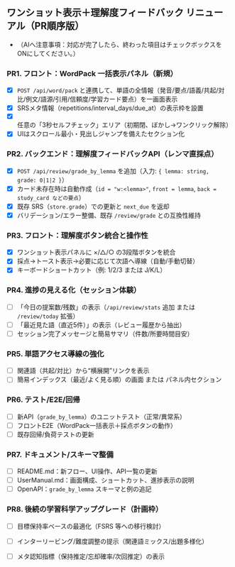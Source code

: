 ## ワンショット表示＋理解度フィードバック リニューアル（PR順序版）
- （AIへ注意事項：対応が完了したら、終わった項目はチェックボックスをONにしてください。）

### PR1. フロント：WordPack 一括表示パネル（新規）
- [x] `POST /api/word/pack` と連携して、単語の全情報（発音/要点/語義/共起/対比/例文/語源/引用/信頼度/学習カード要点）を一画面表示
- [x] SRSメタ情報（repetitions/interval_days/due_at）の表示枠を設置
- [x] 任意の「3秒セルフチェック」エリア（初期閉、ぼかし→ワンクリック解除）
- [x] UIはスクロール最小・見出しジャンプを備えたセクション化

### PR2. バックエンド：理解度フィードバックAPI（レンマ直採点）
- [x] `POST /api/review/grade_by_lemma` を追加（入力: `{ lemma: string, grade: 0|1|2 }`）
- [x] カード未存在時は自動作成（`id = "w:<lemma>"`, `front = lemma`, `back = study_card などの要点`）
- [x] 既存 SRS（`store.grade`）での更新と `next_due` を返却
- [x] バリデーション/エラー整備、既存 `/review/grade` との互換性維持

### PR3. フロント：理解度ボタン統合と操作性
- [x] ワンショット表示パネルに ×/△/○ の3段階ボタンを統合
- [x] 採点→トースト表示→必要に応じて次語へ導線（自動/手動切替）
- [x] キーボードショートカット（例: 1/2/3 または J/K/L）

### PR4. 進捗の見える化（セッション体験）
- [ ] 「今日の提案数/残数」の表示（`/api/review/stats` 追加 または `/review/today` 拡張）
- [ ] 「最近見た語（直近5件）」の表示（レビュー履歴から抽出）
- [ ] セッション完了メッセージと簡易サマリ（件数/所要時間目安）

### PR5. 単語アクセス導線の強化
- [ ] 関連語（共起/対比）から“横展開”リンクを表示
- [ ] 簡易インデックス（最近/よく見る順）の画面 または パネル内セクション

### PR6. テスト/E2E/回帰
- [ ] 新API（`grade_by_lemma`）のユニットテスト（正常/異常系）
- [ ] フロントE2E（WordPack一括表示＋採点ボタンの動作）
- [ ] 既存回帰/負荷テストの更新

### PR7. ドキュメント/スキーマ整備
- [ ] README.md：新フロー、UI操作、API一覧の更新
- [ ] UserManual.md：画面構成、ショートカット、進捗表示の説明
- [ ] OpenAPI：`grade_by_lemma` スキーマと例の追記

### PR8. 後続の学習科学アップグレード（計画枠）
- [ ] 目標保持率ベースの最適化（FSRS 等への移行検討）
- [ ] インターリービング/難度調整の提示（関連語ミックス/出題多様化）
- [ ] メタ認知指標（保持推定/忘却確率/次回推定）の表示


